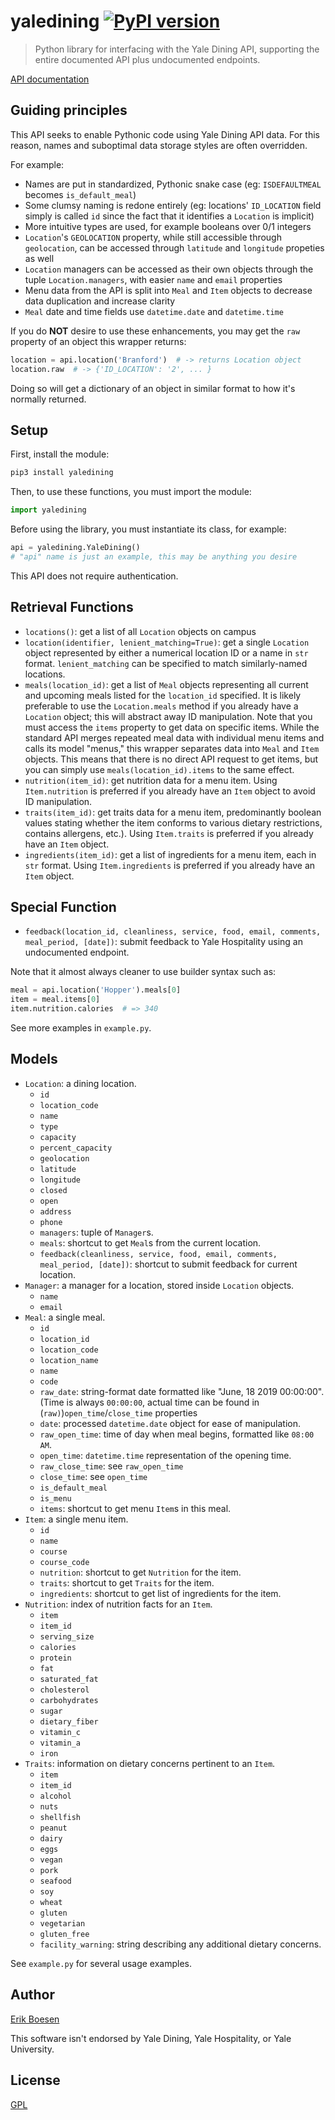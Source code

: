 # yaledining [![PyPI version](https://badge.fury.io/py/yaledining.svg)](https://badge.fury.io/py/yaledining)

> Python library for interfacing with the Yale Dining API, supporting the entire documented API plus undocumented endpoints.

[API documentation](https://developers.yale.edu/yale-dining)

## Guiding principles
This API seeks to enable Pythonic code using Yale Dining API data. For this reason, names and suboptimal data storage styles are often overridden.

For example:
- Names are put in standardized, Pythonic snake case (eg: `ISDEFAULTMEAL` becomes `is_default_meal`)
- Some clumsy naming is redone entirely (eg: locations' `ID_LOCATION` field simply is called `id` since the fact that it identifies a `Location` is implicit)
- More intuitive types are used, for example booleans over 0/1 integers
- `Location`'s `GEOLOCATION` property, while still accessible through `geolocation`, can be accessed through `latitude` and `longitude` propeties as well
- `Location` managers can be accessed as their own objects through the tuple `Location.managers`, with easier `name` and `email` properties
- Menu data from the API is split into `Meal` and `Item` objects to decrease data duplication and increase clarity
- `Meal` date and time fields use `datetime.date` and `datetime.time`

If you do **NOT** desire to use these enhancements, you may get the `raw` property of an object this wrapper returns:
```py
location = api.location('Branford')  # -> returns Location object
location.raw  # -> {'ID_LOCATION': '2', ... }
```
Doing so will get a dictionary of an object in similar format to how it's normally returned.

## Setup
First, install the module:

```sh
pip3 install yaledining
```

Then, to use these functions, you must import the module:

```py
import yaledining
```

Before using the library, you must instantiate its class, for example:

```py
api = yaledining.YaleDining()
# "api" name is just an example, this may be anything you desire
```

This API does not require authentication.

## Retrieval Functions
- `locations()`: get a list of all `Location` objects on campus
- `location(identifier, lenient_matching=True)`: get a single `Location` object represented by either a numerical location ID or a name in `str` format. `lenient_matching` can be specified to match similarly-named locations.
- `meals(location_id)`: get a list of `Meal` objects representing all current and upcoming meals listed for the `location_id` specified. It is likely preferable to use the `Location.meals` method if you already have a `Location` object; this will abstract away ID manipulation. Note that you must access the `items` property to get data on specific items. While the standard API merges repeated meal data with individual menu items and calls its model "menus," this wrapper separates data into `Meal` and `Item` objects. This means that there is no direct API request to get items, but you can simply use `meals(location_id).items` to the same effect.
- `nutrition(item_id)`: get nutrition data for a menu item. Using `Item.nutrition` is preferred if you already have an `Item` object to avoid ID manipulation.
- `traits(item_id)`: get traits data for a menu item, predominantly boolean values stating whether the item conforms to various dietary restrictions, contains allergens, etc.). Using `Item.traits` is preferred if you already have an `Item` object.
- `ingredients(item_id)`: get a list of ingredients for a menu item, each in `str` format. Using `Item.ingredients` is preferred if you already have an `Item` object.

## Special Function
- `feedback(location_id, cleanliness, service, food, email, comments, meal_period, [date])`: submit feedback to Yale Hospitality using an undocumented endpoint.

Note that it almost always cleaner to use builder syntax such as:
```py
meal = api.location('Hopper').meals[0]
item = meal.items[0]
item.nutrition.calories  # => 340
```
See more examples in `example.py`.

## Models
* `Location`: a dining location.
    * `id`
    * `location_code`
    * `name`
    * `type`
    * `capacity`
    * `percent_capacity`
    * `geolocation`
    * `latitude`
    * `longitude`
    * `closed`
    * `open`
    * `address`
    * `phone`
    * `managers`: tuple of `Manager`s.
    * `meals`: shortcut to get `Meal`s from the current location.
    * `feedback(cleanliness, service, food, email, comments, meal_period, [date])`: shortcut to submit feedback for current location.
* `Manager`: a manager for a location, stored inside `Location` objects.
    * `name`
    * `email`
* `Meal`: a single meal.
    * `id`
    * `location_id`
    * `location_code`
    * `location_name`
    * `name`
    * `code`
    * `raw_date`: string-format date formatted like "June, 18 2019 00:00:00". (Time is always `00:00:00`, actual time can be found in (`raw)`)`open_time`/`close_time` properties
    * `date`: processed `datetime.date` object for ease of manipulation.
    * `raw_open_time`: time of day when meal begins, formatted like `08:00 AM`.
    * `open_time`: `datetime.time` representation of the opening time.
    * `raw_close_time`: see `raw_open_time`
    * `close_time`: see `open_time`
    * `is_default_meal`
    * `is_menu`
    * `items`: shortcut to get menu `Item`s in this meal.
* `Item`: a single menu item.
    * `id`
    * `name`
    * `course`
    * `course_code`
    * `nutrition`: shortcut to get `Nutrition` for the item.
    * `traits`: shortcut to get `Traits` for the item.
    * `ingredients`: shortcut to get list of ingredients for the item.
* `Nutrition`: index of nutrition facts for an `Item`.
    * `item`
    * `item_id`
    * `serving_size`
    * `calories`
    * `protein`
    * `fat`
    * `saturated_fat`
    * `cholesterol`
    * `carbohydrates`
    * `sugar`
    * `dietary_fiber`
    * `vitamin_c`
    * `vitamin_a`
    * `iron`
* `Traits`: information on dietary concerns pertinent to an `Item`.
    * `item`
    * `item_id`
    * `alcohol`
    * `nuts`
    * `shellfish`
    * `peanut`
    * `dairy`
    * `eggs`
    * `vegan`
    * `pork`
    * `seafood`
    * `soy`
    * `wheat`
    * `gluten`
    * `vegetarian`
    * `gluten_free`
    * `facility_warning`: string describing any additional dietary concerns.


See `example.py` for several usage examples.

## Author
[Erik Boesen](https://github.com/ErikBoesen)

This software isn't endorsed by Yale Dining, Yale Hospitality, or Yale University.

## License
[GPL](LICENSE)
